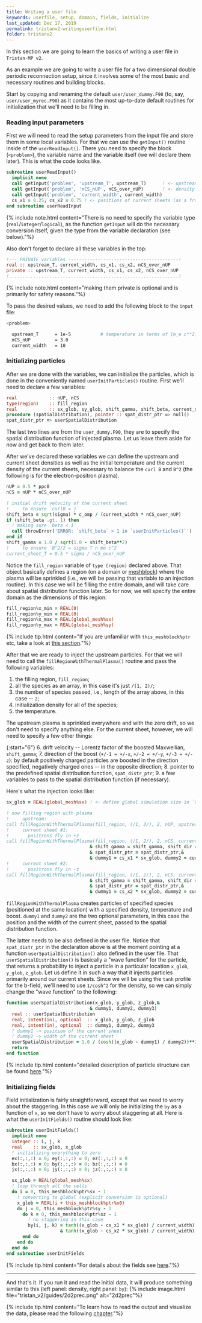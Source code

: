 ```yaml
---
title: Writing a user file
keywords: userfile, setup, domain, fields, initialize
last_updated: Dec 17, 2019
permalink: tristanv2-writinguserfile.html
folder: tristanv2
---
```


In this section we are going to learn the basics of writing a user file in `Tristan-MP v2`.

As an example we are going to write a user file for a two dimensional double periodic reconnection setup, since it involves some of the most basic and necessary routines and building blocks.

Start by copying and renaming the default `user/user_dummy.F90` (to, say, `user/user_myrec.F90`) as it contains the most up-to-date default routines for initialization that we'll need to be filling in.

### Reading input parameters
First we will need to read the setup parameters from the input file and store them in some local variables. For that we can use the `getInput()` routine inside of the `userReadInput()`. There you need to specify the block (`<problem>`), the variable name and the variable itself (we will declare them later). This is what the code looks like.
``` fortran
subroutine userReadInput()
  implicit none
  call getInput('problem', 'upstream_T', upstream_T)      ! <- upstream temperature
  call getInput('problem', 'nCS_nUP', nCS_over_nUP)       ! <- density of the current sheet / density upstream
  call getInput('problem', 'current_width', current_width)
  cs_x1 = 0.25; cs_x2 = 0.75 ! <- positions of current sheets (as a fraction of the global size)
end subroutine userReadInput
```
{% include note.html content="There is no need to specify the variable type (`real`/`integer`/`logical`), as the function `getInput` will do the necessary conversion itself, given the type from the variable declaration (see below)."%}

Also don't forget to declare all these variables in the top:
```fortran
!--- PRIVATE variables -----------------------------------------!
real :: upstream_T, current_width, cs_x1, cs_x2, nCS_over_nUP
private :: upstream_T, current_width, cs_x1, cs_x2, nCS_over_nUP
!...............................................................!
```
{% include note.html content="making them private is optional and is primarily for safety reasons."%}

To pass the desired values, we need to add the following block to the `input` file:
```bash
<problem>

  upstream_T      = 1e-5           # temperature in terms of [m_e c**2]
  nCS_nUP         = 3.0
  current_width   = 10
```

### Initializing particles
After we are done with the variables, we can initialize the particles, which is done in the conveniently named `userInitParticles()` routine. First we'll need to declare a few variables:
```fortran
real            :: nUP, nCS
type(region)    :: fill_region
real            :: sx_glob, sy_glob, shift_gamma, shift_beta, current_sheet_T
procedure (spatialDistribution), pointer :: spat_distr_ptr => null()
spat_distr_ptr => userSpatialDistribution
```
The last two lines are from the `user_dummy.F90`, they are to specify the spatial distribution function of injected plasma. Let us leave them aside for now and get back to them later.

After we've declared these variables we can define the upstream and current sheet densities as well as the initial temperature and the current density of the current sheets, necessary to balance the `curl B` and `B^2` (the following is for the electron-positron plasma).
```fortran
nUP = 0.5 * ppc0
nCS = nUP * nCS_over_nUP

! initial drift velocity of the current sheet
!     to ensure `curlB = j`
shift_beta = sqrt(sigma) * c_omp / (current_width * nCS_over_nUP)
if (shift_beta .gt. 1) then
  ! making sure `beta < 1`
  call throwError('ERROR: `shift_beta` > 1 in `userInitParticles()`') ! < this will stop simulation with an error
end if
shift_gamma = 1.0 / sqrt(1.0 - shift_beta**2)
!     to ensure `B^2/2 = sigma T n me c^2`
current_sheet_T = 0.5 * sigma / nCS_over_nUP
```

Notice the `fill_region` variable of `type (region)` declared above. That object basically defines a region (on a domain or [meshblock](tristanv2-structure.html#domains)) where the plasma will be sprinkled (i.e., we will be passing that variable to an injection routine). In this case we will be filling the entire domain, and will take care about spatial distribution function later. So for now, we will specify the entire domain as the dimensions of this region:
```fortran
fill_region%x_min = REAL(0)
fill_region%y_min = REAL(0)
fill_region%x_max = REAL(global_mesh%sx)
fill_region%y_max = REAL(global_mesh%sy)
```
{% include tip.html content="If you are unfamiliar with `this_meshblock%ptr` etc, take a look at [this section](tristanv2-structure.html#domains)."%}

After that we are ready to inject the upstream particles. For that we will need to call the `fillRegionWithThermalPlasma()` routine and pass the following variables:
1. the filling region, `fill_region`;
2. all the species as an array, in this case it's just `/(1, 2)/`;
3. the number of species passed, i.e., length of the array above, in this case -- `2`;
4. initialization density for all of the species;
5. the temperature.

The upstream plasma is sprinkled everywhere and with the zero drift, so we don't need to specify anything else. For the current sheet, however, we will need to specify a few other things:

{:start="6"}
6. drift velocity -- Lorentz factor of the boosted Maxwellian, `shift_gamma`;
7. direction of the boost (`+/-1 = +/-x`, `+/-2 = +/-y`, `+/-3 = +/-z`): by default positively charged particles are boosted in the direction specified, negatively charged ones -- in the opposite direction;
8. pointer to the predefined spatial distribution function, `spat_distr_ptr`;
9. a few variables to pass to the spatial distribution function (if necessary).

Here's what the injection looks like:
```fortran
sx_glob = REAL(global_mesh%sx) ! <- define global simulation size in `x`

! now filling region with plasma
!     upstream:
call fillRegionWithThermalPlasma(fill_region, (/1, 2/), 2, nUP, upstream_T)
!     current sheet #1:
!       positrons fly in +z
call fillRegionWithThermalPlasma(fill_region, (/1, 2/), 2, nCS, current_sheet_T,&
                               & shift_gamma = shift_gamma, shift_dir = 3,&
                               & spat_distr_ptr = spat_distr_ptr,&
                               & dummy1 = cs_x1 * sx_glob, dummy2 = current_width)
!     current sheet #2:
!       positrons fly in -z
call fillRegionWithThermalPlasma(fill_region, (/1, 2/), 2, nCS, current_sheet_T,&
                               & shift_gamma = shift_gamma, shift_dir = -3,&
                               & spat_distr_ptr = spat_distr_ptr,&
                               & dummy1 = cs_x2 * sx_glob, dummy2 = current_width)
```
`fillRegionWithThermalPlasma` creates particles of specified species (positioned at the same location) with a specified density, temperature and boost. `dummy1` and `dummy2` are the two optional parameters, in this case the position and the width of the current sheet, passed to the spatial distribution function.

The latter needs to be also defined in the user file. Notice that `spat_distr_ptr` in the declaration above is at the moment pointing at a function `userSpatialDistribution()` also defined in the user file. That `userSpatialDistribution()` is basically a "wave function" for the particle, that returns a probability to inject a particle in a particular location `x_glob`, `y_glob`, `z_glob`. Let us define it in such a way that it injects particles primarily around our current sheets. Since we will be using the `tanh` profile for the b-field, we'll need to use `1/cosh^2` for the density, so we can simply change the "wave function" to the following:
```fortran
function userSpatialDistribution(x_glob, y_glob, z_glob,&
                               & dummy1, dummy2, dummy3)
  real :: userSpatialDistribution
  real, intent(in), optional  :: x_glob, y_glob, z_glob
  real, intent(in), optional  :: dummy1, dummy2, dummy3
  ! dummy1 -> position of the current sheet
  ! dummy2 -> width of the current sheet
  userSpatialDistribution = 1.0 / (cosh((x_glob - dummy1) / dummy2))**2
  return
end function
```

{% include tip.html content="detailed description of particle structure can be found [here](...)."%}

### Initializing fields
Field initialization is fairly straightforward, except that we need to worry about the staggering. In this case we will only be initializing the `by` as a function of `x`, so we don't have to worry about staggering at all. Here is what the `userInitFields()` routine should look like:
```fortran
subroutine userInitFields()
  implicit none
  integer :: i, j, k
  real    :: sx_glob, x_glob
  ! initializing everything to zero
  ex(:,:,:) = 0; ey(:,:,:) = 0; ez(:,:,:) = 0
  bx(:,:,:) = 0; by(:,:,:) = 0; bz(:,:,:) = 0
  jx(:,:,:) = 0; jy(:,:,:) = 0; jz(:,:,:) = 0

  sx_glob = REAL(global_mesh%sx)
  ! loop through all the cells
  do i = 0, this_meshblock%ptr%sx - 1
    ! converting to global (explicit conversion is optional)
    x_glob = REAL(i + this_meshblock%ptr%x0)
    do j = 0, this_meshblock%ptr%sy - 1
      do k = 0, this_meshblock%ptr%sz - 1
        ! no staggering in this case
        by(i, j, k) = tanh((x_glob - cs_x1 * sx_glob) / current_width) -&
                    & tanh((x_glob - cs_x2 * sx_glob) / current_width) - 1
      end do
    end do
  end do
end subroutine userInitFields
```
{% include tip.html content="For details about the fields see [here](tristanv2-structure.html#fields)."%}

---

And that's it. If you run it and read the initial data, it will produce something similar to this (left panel: density, right panel: `by`):
{% include image.html file="tristan_v2/guides/2d2prec.png" alt="2d2prec"%}

{% include tip.html content="To learn how to read the output and visualize the data, please read the following [chapter](...)."%}
